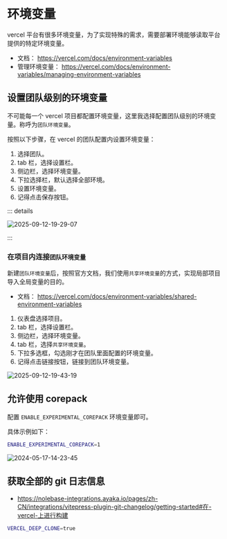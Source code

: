 # 环境变量

vercel 平台有很多环境变量，为了实现特殊的需求，需要部署环境能够读取平台提供的特定环境变量。

- 文档： https://vercel.com/docs/environment-variables
- 管理环境变量： https://vercel.com/docs/environment-variables/managing-environment-variables

## 设置团队级别的环境变量

不可能每一个 vercel 项目都配置环境变量，这里我选择配置团队级别的环境变量。称呼为`团队环境变量`。

按照以下步骤，在 vercel 的团队配置内设置环境变量：

1. 选择团队。
2. tab 栏，选择设置栏。
3. 侧边栏，选择环境变量。
4. 下拉选择栏，默认选择全部环境。
5. 设置环境变量。
6. 记得点击保存按钮。

::: details

![2025-09-12-19-29-07](https://gh-img-store.ruan-cat.com/img/2025-09-12-19-29-07.png)

:::

### 在项目内连接`团队环境变量`

新建`团队环境变量`后，按照官方文档，我们使用`共享环境变量`的方式，实现局部项目导入全局变量的目的。

- 文档： https://vercel.com/docs/environment-variables/shared-environment-variables

1. 仪表盘选择项目。
2. tab 栏，选择设置栏。
3. 侧边栏，选择环境变量。
4. tab 栏，选择`共享环境变量`。
5. 下拉多选框，勾选刚才在团队里面配置的环境变量。
6. 记得点击链接按钮，链接到团队环境变量。

![2025-09-12-19-43-19](https://gh-img-store.ruan-cat.com/img/2025-09-12-19-43-19.png)

## 允许使用 corepack

配置 `ENABLE_EXPERIMENTAL_COREPACK` 环境变量即可。

具体示例如下：

```bash
ENABLE_EXPERIMENTAL_COREPACK=1
```

![2024-05-17-14-23-45](https://gh-img-store.ruan-cat.com/img/2024-05-17-14-23-45.png)

## 获取全部的 git 日志信息

- https://nolebase-integrations.ayaka.io/pages/zh-CN/integrations/vitepress-plugin-git-changelog/getting-started#在-vercel-上进行构建

```bash
VERCEL_DEEP_CLONE=true
```
